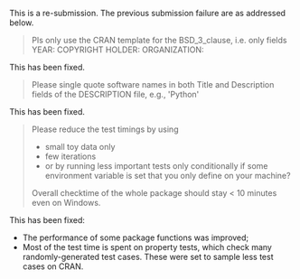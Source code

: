 This is a re-submission.
The previous submission failure are as addressed below.

> Pls only use the CRAN template for the BSD_3_clause, i.e. only fields
> YEAR:
> COPYRIGHT HOLDER:
> ORGANIZATION:

This has been fixed.

> Please single quote software names in both Title and Description fields
> of the DESCRIPTION file, e.g., 'Python'

This has been fixed.

> Please reduce the test timings by using
>   - small toy data only
>   - few iterations
>   - or by running less important tests only conditionally if some
> environment variable is set that you only define on your machine?
> 
> Overall checktime of the whole package should stay < 10 minutes even on
> Windows.

This has been fixed:
- The performance of some package functions was improved;
- Most of the test time is spent on property tests, which check many
  randomly-generated test cases. These were set to sample less test cases on
  CRAN.
